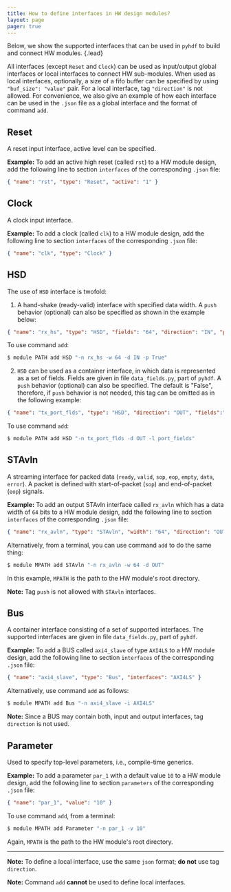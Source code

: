 ```yaml
---
title: How to define interfaces in HW design modules?
layout: page
pager: true
---
```


Below, we show the supported interfaces that can be used in `pyhdf` to build and connect HW modules.
{.lead}

All interfaces (except `Reset` and `Clock`) can be used as input/output global interfaces or local interfaces to
connect HW sub-modules. When used as local interfaces, optionally, a size of a fifo buffer can be specified
by using `"buf_size": "value"` pair. For a local interface, tag `"direction"` is not allowed.
For convenience, we also give an example of how each interface can be used in the `.json` file as a
global interface and the format of command `add`.

Reset
-----
A reset input interface, active level can be specified.

__Example:__ To add an active high reset (called `rst`) to a HW module design, add the following line to section `interfaces` of the corresponding `.json` file:

```.json
{ "name": "rst", "type": "Reset", "active": "1" }
```

Clock
-----
A clock input interface.

__Example:__ To add a clock (called `clk`) to a HW module design, add the following line to section `interfaces` of the corresponding `.json` file:

```.json
{ "name": "clk", "type": "Clock" }
```

HSD
---
The use of `HSD` interface is twofold:

1) A hand-shake (ready-valid) interface with specified data width. A `push` behavior (optional) can also be specified as shown in the example below:

```.json
{ "name": "rx_hs", "type": "HSD", "fields": "64", "direction": "IN", "push": "True" }
```

To use command `add`:
```.bash
$ module PATH add HSD "-n rx_hs -w 64 -d IN -p True"
```

2) `HSD` can be used as a container interface, in which data is represented as a set of fields. Fields are given in file `data_fields.py`, part of `pyhdf`.
A `push` behavior (optional) can also be specified. The default is "False", therefore, if `push` behavior is not needed, this tag can be omitted as in the following example:

```.json
{ "name": "tx_port_flds", "type": "HSD", "direction": "OUT", "fields":"port_fields" }
```
To use command `add`:
```.bash
$ module PATH add HSD "-n tx_port_flds -d OUT -l port_fields"
```

STAvln
------
A streaming interface for packed data (`ready`, `valid`, `sop`, `eop`, `empty`, `data`, `error`).
A packet is defined with start-of-packet (`sop`) and end-of-packet (`eop`) signals.

__Example:__ To add an output STAvln interface called `rx_avln` which has a data width of `64` bits to a HW module design, add the following line to section `interfaces` of the corresponding `.json` file:

```.json
{ "name": "rx_avln", "type": "STAvln", "width": "64", "direction": "OUT" }
```
Alternatively, from a terminal, you can use command `add` to do the same thing:

```.bash
$ module MPATH add STAvln "-n rx_avln -w 64 -d OUT"
```
In this example, `MPATH` is the path to the HW module's root directory.

__Note:__ Tag `push` is not allowed with `STAvln` interfaces.

Bus
---
A container interface consisting of a set of supported interfaces.
The supported interfaces are given in file `data_fields.py`, part of `pyhdf`.

__Example:__ To add a BUS called `axi4_slave` of type `AXI4LS` to a HW module design, add the following line to section `interfaces` of the corresponding `.json` file:

```.json
{ "name": "axi4_slave", "type": "Bus", "interfaces": "AXI4LS" }
```
Alternatively, use command `add` as follows:

```.bash
$ module MPATH add Bus "-n axi4_slave -i AXI4LS"
```
__Note:__ Since a BUS may contain both, input and output interfaces, tag `direction` is not used.

Parameter
---------
Used to specify top-level parameters, i.e., compile-time generics.

__Example:__ To add a parameter `par_1` with a default value `10` to a HW module design, add the following line to section `parameters` of the corresponding `.json` file:

```.json
{ "name": "par_1", "value": "10" }
```

To use command `add`, from a terminal:

```.bash
$ module MPATH add Parameter "-n par_1 -v 10"
```

Again, `MPATH` is the path to the HW module's root directory.

<!-- Use "module help myframework.[interface]" for more information about an interface. -->
* * *
__Note:__ To define a local interface, use the same `json` format; __do not__ use tag `direction`.

__Note:__ Command `add` __cannot__ be used to define local interfaces.
